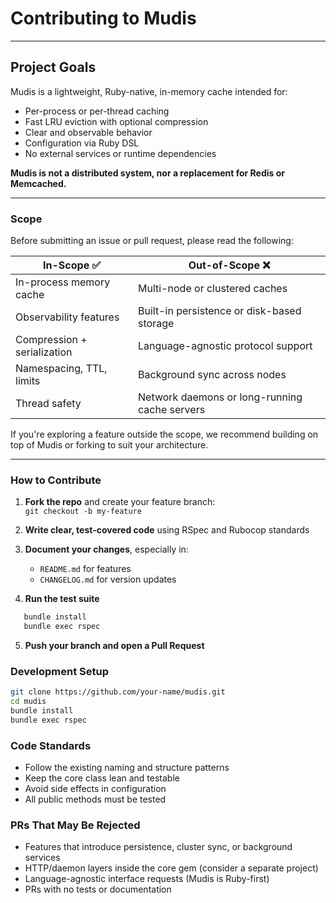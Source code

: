# Contributing to Mudis

---

## Project Goals

Mudis is a lightweight, Ruby-native, in-memory cache intended for:

- Per-process or per-thread caching
- Fast LRU eviction with optional compression
- Clear and observable behavior
- Configuration via Ruby DSL
- No external services or runtime dependencies

**Mudis is not a distributed system, nor a replacement for Redis or Memcached.**

---

### Scope

Before submitting an issue or pull request, please read the following:

| In-Scope ✅                | Out-of-Scope ❌                                           |
|---------------------------|-----------------------------------------------------------|
| In-process memory cache   | Multi-node or clustered caches                            |
| Observability features    | Built-in persistence or disk-based storage                |
| Compression + serialization | Language-agnostic protocol support                      |
| Namespacing, TTL, limits  | Background sync across nodes                 |
| Thread safety             | Network daemons or long-running cache servers             |

If you're exploring a feature outside the scope, we recommend building on top of Mudis or forking to suit your architecture.

---

### How to Contribute

1. **Fork the repo** and create your feature branch:  
   `git checkout -b my-feature`

2. **Write clear, test-covered code** using RSpec and Rubocop standards

3. **Document your changes**, especially in:
   - `README.md` for features
   - `CHANGELOG.md` for version updates

4. **Run the test suite**  
```bash
   bundle install
   bundle exec rspec
```

5. **Push your branch and open a Pull Request**

### Development Setup

```bash
git clone https://github.com/your-name/mudis.git
cd mudis
bundle install
bundle exec rspec
```

### Code Standards

- Follow the existing naming and structure patterns
- Keep the core class lean and testable
- Avoid side effects in configuration
- All public methods must be tested

### PRs That May Be Rejected

- Features that introduce persistence, cluster sync, or background services
- HTTP/daemon layers inside the core gem (consider a separate project)
- Language-agnostic interface requests (Mudis is Ruby-first)
- PRs with no tests or documentation